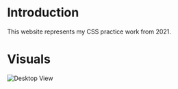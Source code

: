 # Introduction

This website represents my CSS practice work from 2021.


# Visuals

![Desktop View](https://github.com/qian-27/CSS-My-Web/assets/83451817/f839a924-becc-46ee-aa01-42b9115c452c)

